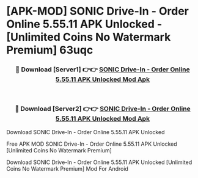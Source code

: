 # [APK-MOD] SONIC Drive-In - Order Online 5.55.11 APK Unlocked - [Unlimited Coins No Watermark Premium] 63uqc



<div align="center">
<h3>🔴 Download [Server1] 👉👉 <a href="https://momento.my/?title=SONIC_Drive-In_-_Order_Online_5.55.11_APK_Unlocked">SONIC Drive-In - Order Online 5.55.11 APK Unlocked Mod Apk</a></h3><br>

<h3>🔴 Download [Server2] 👉👉 <a href="https://momento.my/?title=SONIC_Drive-In_-_Order_Online_5.55.11_APK_Unlocked">SONIC Drive-In - Order Online 5.55.11 APK Unlocked Mod Apk</a></h3>
</div>



Download SONIC Drive-In - Order Online 5.55.11 APK Unlocked 

Free APK MOD SONIC Drive-In - Order Online 5.55.11 APK Unlocked [Unlimited Coins No Watermark Premium]

Download SONIC Drive-In - Order Online 5.55.11 APK Unlocked [Unlimited Coins No Watermark Premium] Mod For Android
